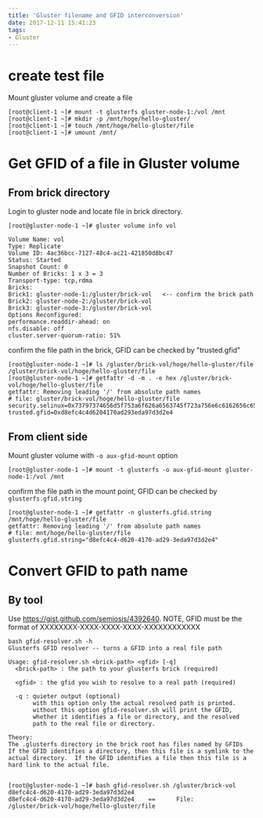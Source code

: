 ```yaml
---
title: 'Gluster filename and GFID interconversion'
date: 2017-12-11 15:41:23
tags:
- Gluster
---
```


# create test file

Mount gluster volume and create a file 

```
[root@client-1 ~]# mount -t glusterfs gluster-node-1:/vol /mnt
[root@client-1 ~]# mkdir -p /mnt/hoge/hello-gluster/
[root@client-1 ~]# touch /mnt/hoge/hello-gluster/file
[root@client-1 ~]# umount /mnt/
```

# Get GFID of a file in Gluster volume
## From brick directory

Login to gluster node and locate file in brick directory.

```
[root@gluster-node-1 ~]# gluster volume info vol

Volume Name: vol
Type: Replicate
Volume ID: 4ac36bcc-7127-48c4-ac21-421850d8bc47
Status: Started
Snapshot Count: 0
Number of Bricks: 1 x 3 = 3
Transport-type: tcp,rdma
Bricks:
Brick1: gluster-node-1:/gluster/brick-vol   <-- confirm the brick path 
Brick2: gluster-node-2:/gluster/brick-vol
Brick3: gluster-node-3:/gluster/brick-vol
Options Reconfigured:
performance.readdir-ahead: on
nfs.disable: off
cluster.server-quorum-ratio: 51%
```

confirm the file path in the brick, GFID can be checked by "trusted.gfid"

```
[root@gluster-node-1 ~]# ls /gluster/brick-vol/hoge/hello-gluster/file
/gluster/brick-vol/hoge/hello-gluster/file
[root@gluster-node-1 ~]# getfattr -d -m . -e hex /gluster/brick-vol/hoge/hello-gluster/file
getfattr: Removing leading '/' from absolute path names
# file: gluster/brick-vol/hoge/hello-gluster/file
security.selinux=0x73797374656d5f753a6f626a6563745f723a756e6c6162656c65645f743a733000
trusted.gfid=0xd8efc4c4d6204170ad293eda97d3d2e4
```



## From client side

Mount gluster volume with `-o aux-gfid-mount` option
```
[root@gluster-node-1 ~]# mount -t glusterfs -o aux-gfid-mount gluster-node-1:/vol /mnt
```

confirm the file path in the mount point, GFID can be checked by `glusterfs.gfid.string`

```
[root@gluster-node-1 ~]# getfattr -n glusterfs.gfid.string /mnt/hoge/hello-gluster/file
getfattr: Removing leading '/' from absolute path names
# file: mnt/hoge/hello-gluster/file
glusterfs.gfid.string="d8efc4c4-d620-4170-ad29-3eda97d3d2e4"
```


# Convert GFID to path name

## By tool
Use https://gist.github.com/semiosis/4392640.
NOTE, GFID must be the format of XXXXXXXX-XXXX-XXXX-XXXX-XXXXXXXXXXXX

```
bash gfid-resolver.sh -h
Glusterfs GFID resolver -- turns a GFID into a real file path
 
Usage: gfid-resolver.sh <brick-path> <gfid> [-q]
  <brick-path> : the path to your glusterfs brick (required)
  
  <gfid> : the gfid you wish to resolve to a real path (required)
  
  -q : quieter output (optional)
       with this option only the actual resolved path is printed.
       without this option gfid-resolver.sh will print the GFID, 
       whether it identifies a file or directory, and the resolved
       path to the real file or directory.
 
Theory:
The .glusterfs directory in the brick root has files named by GFIDs
If the GFID identifies a directory, then this file is a symlink to the
actual directory.  If the GFID identifies a file then this file is a
hard link to the actual file.


[root@gluster-node-1 ~]# bash gfid-resolver.sh /gluster/brick-vol d8efc4c4-d620-4170-ad29-3eda97d3d2e4                                                                                                                                       
d8efc4c4-d620-4170-ad29-3eda97d3d2e4    ==      File:   /gluster/brick-vol/hoge/hello-gluster/file
```
